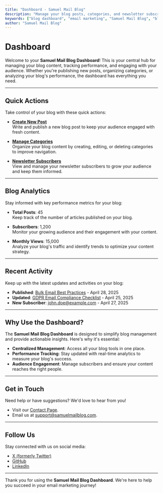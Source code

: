 ```yaml
---
title: "Dashboard - Samuel Mail Blog"
description: "Manage your blog posts, categories, and newsletter subscriptions. Stay updated with analytics and insights for your email marketing blog."
keywords: ["blog dashboard", "email marketing", "Samuel Mail Blog", "blog management", "analytics"]
author: "Samuel Mail Blog"
---
```


# Dashboard

Welcome to your **Samuel Mail Blog Dashboard**! This is your central hub for managing your blog content, tracking performance, and engaging with your audience. Whether you're publishing new posts, organizing categories, or analyzing your blog's performance, the dashboard has everything you need.

---

## Quick Actions

Take control of your blog with these quick actions:

- **[Create New Post](/blog/new-post)**  
  Write and publish a new blog post to keep your audience engaged with fresh content.

- **[Manage Categories](/categories)**  
  Organize your blog content by creating, editing, or deleting categories to improve navigation.

- **[Newsletter Subscribers](/newsletter)**  
  View and manage your newsletter subscribers to grow your audience and keep them informed.

---

## Blog Analytics

Stay informed with key performance metrics for your blog:

- **Total Posts**: 45  
  Keep track of the number of articles published on your blog.

- **Subscribers**: 1,200  
  Monitor your growing audience and their engagement with your content.

- **Monthly Views**: 15,000  
  Analyze your blog's traffic and identify trends to optimize your content strategy.

---

## Recent Activity

Keep up with the latest updates and activities on your blog:

- **Published**: [Bulk Email Best Practices](/blog/advanced/bulk-email-best-practices) - April 28, 2025  
- **Updated**: [GDPR Email Compliance Checklist](/blog/compliance/gdpr-email-rules) - April 25, 2025  
- **New Subscriber**: john.doe@example.com - April 27, 2025  

---

## Why Use the Dashboard?

The **Samuel Mail Blog Dashboard** is designed to simplify blog management and provide actionable insights. Here's why it's essential:

- **Centralized Management**: Access all your blog tools in one place.  
- **Performance Tracking**: Stay updated with real-time analytics to measure your blog's success.  
- **Audience Engagement**: Manage subscribers and ensure your content reaches the right people.  

---

## Get in Touch

Need help or have suggestions? We'd love to hear from you!  

- Visit our [Contact Page](/contact).  
- Email us at [support@samuelmailblog.com](mailto:support@samuelmailblog.com).  

---

## Follow Us

Stay connected with us on social media:

- [X (formerly Twitter)](https://x.com/Realsam0101)  
- [GitHub](https://github.com/omenogor01/documentation/tree/main)  
- [LinkedIn](https://linkedin.com/company/samuelmailblog)  

---

Thank you for using the **Samuel Mail Blog Dashboard**. We're here to help you succeed in your email marketing journey!
